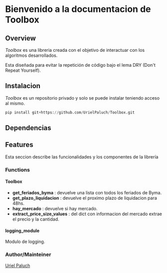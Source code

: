 # Bienvenido a la documentacion de Toolbox

## Overview

*Toolbox* es una libreria creada con el objetivo de interactuar con los algoritmos
desarrollados.

Esta diseñada para evitar la repetición de código bajo el lema DRY (Don't Repeat
Yourself).

## Instalacion

*Toolbox* es un repositorio privado y solo se puede instalar teniendo acceso al
mismo.

```Python
pip install git+https://github.com/UrielPaluch/Toolbox.git
```

## Dependencias

## Features

Esta seccion describe las funcionalidades y los componentes de la librería

### Functions

#### Toolbox

* **get_feriados_byma** : devuelve una lista con todos los feriados de Byma.
* **get_plazo_liquidacion** : devuelve el proximo plazo de liquidacion para 48hs.
* **hay_mercado** : devuelve si hay mercado.
* **extract_price_size_values** : del dict con informacion del mercado extrae
el precio y la cantidad.

#### logging_module

Modulo de logging.

### Author/Mainteiner

[Uriel Paluch](https://github.com/UrielPaluch)

